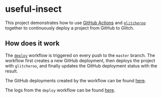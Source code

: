 # useful-insect

This project demonstrates how to use [GitHub Actions](https://github.com/features/actions) and [`glitcheroo`](https://www.npmjs.com/package/glitcheroo) together to continuously deploy a project from GitHub to Glitch.

## How does it work

The [`deploy`](https://github.com/bacongravy/useful-insect/blob/master/.github/workflows/deploy.yml) workflow is triggered on every push to the `master` branch. The workflow first creates a new GitHub deployment, then deploys the project with `glitcheroo`, and finally updates the GitHub deployment status with the result.

The GitHub deployments created by the workflow can be found [here](https://github.com/bacongravy/useful-insect/deployments).

The logs from the `deploy` workflow can be found [here](https://github.com/bacongravy/useful-insect/actions?query=workflow%3Adeploy).
